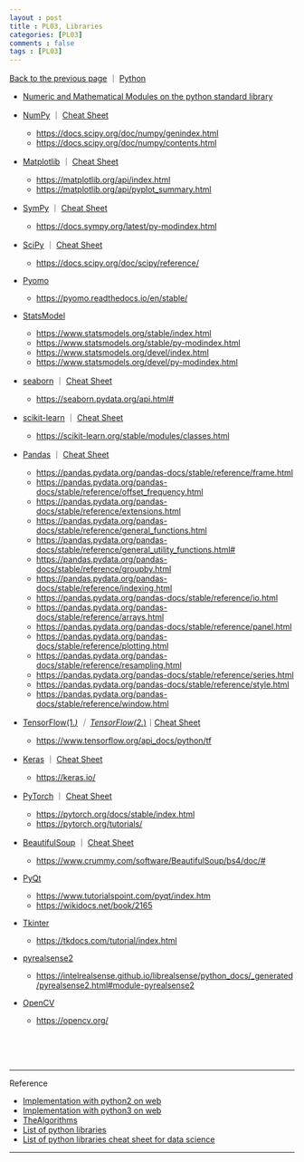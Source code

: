 ```yaml
---
layout : post
title : PL03, Libraries
categories: [PL03]
comments : false
tags : [PL03]
---
```

[Back to the previous page](https://userdyk-github.github.io/Study.html) ｜ <a href="https://userdyk-github.github.io/pl03/PL03-Contents.html">Python</a> <br>


- <a href='https://docs.python.org/3/library/numeric.html' target="_blank">Numeric and Mathematical Modules on the python standard library</a>

- <a href='https://userdyk-github.github.io/pl03-topic02/PL03-Topic02-NumPy.html'>NumPy</a> ｜ <a href=' https://s3.amazonaws.com/assets.datacamp.com/blog_assets/Numpy_Python_Cheat_Sheet.pdf' target="_blank">Cheat Sheet</a>
  - <a href='https://docs.scipy.org/doc/numpy/genindex.html' target="_blank"><span class='jb-small'>https://docs.scipy.org/doc/numpy/genindex.html</span></a>
  - <a href='https://docs.scipy.org/doc/numpy/contents.html' target="_blank"><span class='jb-small'>https://docs.scipy.org/doc/numpy/contents.html</span></a>


- <a href='https://userdyk-github.github.io/pl03-topic02/PL03-Topic02-Matplotlib.html'>Matplotlib</a> ｜ <a href='https://s3.amazonaws.com/assets.datacamp.com/blog_assets/Python_Matplotlib_Cheat_Sheet.pdf' target="_blank">Cheat Sheet</a>
  - <a href='https://matplotlib.org/api/index.html' target="_blank"><span class='jb-small'>https://matplotlib.org/api/index.html</span></a>
  - <a href='https://matplotlib.org/api/pyplot_summary.html' target="_blank"><span class='jb-small'>https://matplotlib.org/api/pyplot_summary.html</span></a>
  
- <a href='https://userdyk-github.github.io/pl03-topic02/PL03-Topic02-SymPy.html'>SymPy</a> ｜ <a href='http://daabzlatex.s3.amazonaws.com/9065616cce623384fe5394eddfea4c52.pdf' target="_blank">Cheat Sheet</a>
  - <a href='https://docs.sympy.org/latest/py-modindex.html' target="_blank"><span class='jb-small'>https://docs.sympy.org/latest/py-modindex.html</span></a>
  
- <a href='https://userdyk-github.github.io/pl03-topic02/PL03-Topic02-SciPy.html'>SciPy</a> ｜ <a href='https://s3.amazonaws.com/assets.datacamp.com/blog_assets/Python_SciPy_Cheat_Sheet_Linear_Algebra.pdf' target="_blank">Cheat Sheet</a>
  - <a href='https://docs.scipy.org/doc/scipy/reference/' target="_blank"><span class='jb-small'>https://docs.scipy.org/doc/scipy/reference/</span></a>
  

- <a href='https://userdyk-github.github.io/pl03-topic02/PL03-Topic02-Pyomo.html'>Pyomo</a>
  - <a href='https://pyomo.readthedocs.io/en/stable/' target="_blank"><span class='jb-small'>https://pyomo.readthedocs.io/en/stable/</span></a>

- <a href='https://userdyk-github.github.io/pl03-topic02/PL03-Topic02-StatsModel.html'>StatsModel</a>
  - <a href="https://www.statsmodels.org/stable/index.html" target="_blank" class='jb-small'>https://www.statsmodels.org/stable/index.html</a>
  - <a href="https://www.statsmodels.org/stable/py-modindex.html" target="_blank" class='jb-small'>https://www.statsmodels.org/stable/py-modindex.html</a>
  - <a href="https://www.statsmodels.org/devel/index.html" target="_blank" class='jb-small'>https://www.statsmodels.org/devel/index.html</a>
  - <a href='https://www.statsmodels.org/devel/py-modindex.html' target="_blank"><span class='jb-small'>https://www.statsmodels.org/devel/py-modindex.html</span></a>
  
- <a href='https://userdyk-github.github.io/pl03-topic02/PL03-Topic02-seaborn.html'>seaborn</a> ｜ <a href='https://s3.amazonaws.com/assets.datacamp.com/blog_assets/Python_Seaborn_Cheat_Sheet.pdf' target="_blank">Cheat Sheet</a>
  - <a href='https://seaborn.pydata.org/api.html#' target="_blank"><span class='jb-small'>https://seaborn.pydata.org/api.html#</span></a>
  
- <a href='https://userdyk-github.github.io/pl03-topic02/PL03-Topic02-scikit-learn.html'>scikit-learn</a> ｜ <a href='https://s3.amazonaws.com/assets.datacamp.com/blog_assets/Scikit_Learn_Cheat_Sheet_Python.pdf' target="_blank">Cheat Sheet</a>
  - <a href='https://scikit-learn.org/stable/modules/classes.html' target="_blank"><span class='jb-small'>https://scikit-learn.org/stable/modules/classes.html</span></a>
  
- <a href='https://userdyk-github.github.io/pl03-topic02/PL03-Topic02-Pandas.html'>Pandas</a> ｜ <a href='https://pandas.pydata.org/Pandas_Cheat_Sheet.pdf' target="_blank">Cheat Sheet</a>
  - <a href='https://pandas.pydata.org/pandas-docs/stable/reference/frame.html' target="_blank"><span class='jb-small'>https://pandas.pydata.org/pandas-docs/stable/reference/frame.html</span></a>
  - <a href='https://pandas.pydata.org/pandas-docs/stable/reference/offset_frequency.html' target="_blank"><span class='jb-small'>https://pandas.pydata.org/pandas-docs/stable/reference/offset_frequency.html</span></a>
  - <a href='https://pandas.pydata.org/pandas-docs/stable/reference/extensions.html' target="_blank"><span class='jb-small'>https://pandas.pydata.org/pandas-docs/stable/reference/extensions.html</span></a>
  - <a href='https://pandas.pydata.org/pandas-docs/stable/reference/general_functions.html' target="_blank"><span class='jb-small'>https://pandas.pydata.org/pandas-docs/stable/reference/general_functions.html</span></a>
  - <a href='https://pandas.pydata.org/pandas-docs/stable/reference/general_utility_functions.html#' target="_blank"><span class='jb-small'>https://pandas.pydata.org/pandas-docs/stable/reference/general_utility_functions.html#</span></a>
  - <a href='https://pandas.pydata.org/pandas-docs/stable/reference/groupby.html' target="_blank"><span class='jb-small'>https://pandas.pydata.org/pandas-docs/stable/reference/groupby.html</span></a>
  - <a href='https://pandas.pydata.org/pandas-docs/stable/reference/indexing.html' target="_blank"><span class='jb-small'>https://pandas.pydata.org/pandas-docs/stable/reference/indexing.html</span></a>
  - <a href='https://pandas.pydata.org/pandas-docs/stable/reference/io.html' target="_blank"><span class='jb-small'>https://pandas.pydata.org/pandas-docs/stable/reference/io.html</span></a>
  - <a href='https://pandas.pydata.org/pandas-docs/stable/reference/arrays.html' target="_blank"><span class='jb-small'>https://pandas.pydata.org/pandas-docs/stable/reference/arrays.html</span></a>
  - <a href='https://pandas.pydata.org/pandas-docs/stable/reference/panel.html' target="_blank"><span class='jb-small'>https://pandas.pydata.org/pandas-docs/stable/reference/panel.html</span></a>
  - <a href='https://pandas.pydata.org/pandas-docs/stable/reference/plotting.html' target="_blank"><span class='jb-small'>https://pandas.pydata.org/pandas-docs/stable/reference/plotting.html</span></a>
  - <a href='https://pandas.pydata.org/pandas-docs/stable/reference/resampling.html' target="_blank"><span class='jb-small'>https://pandas.pydata.org/pandas-docs/stable/reference/resampling.html</span></a>
  - <a href='https://pandas.pydata.org/pandas-docs/stable/reference/series.html' target="_blank"><span class='jb-small'>https://pandas.pydata.org/pandas-docs/stable/reference/series.html</span></a>
  - <a href='https://pandas.pydata.org/pandas-docs/stable/reference/style.html' target="_blank"><span class='jb-small'>https://pandas.pydata.org/pandas-docs/stable/reference/style.html</span></a>
  - <a href='https://pandas.pydata.org/pandas-docs/stable/reference/window.html' target="_blank"><span class='jb-small'>https://pandas.pydata.org/pandas-docs/stable/reference/window.html</span></a>
  
- <a href='https://userdyk-github.github.io/pl03-topic02/PL03-Topic02-TensorFlow_version1.html'>TensorFlow(1.*)</a> ｜ <a href='https://userdyk-github.github.io/pl03-topic02/PL03-Topic02-TensorFlow_version2.html'>TensorFlow(2.*)</a>｜<a href='https://cdn-images-1.medium.com/max/2000/1*dtOZSuYDonyyBvEULpJALw.png' target="_blank">Cheat Sheet</a>
  - <a href='https://www.tensorflow.org/api_docs/python/tf' target="_blank"><span class='jb-small'>https://www.tensorflow.org/api_docs/python/tf</span></a>
  
- <a href='https://userdyk-github.github.io/pl03-topic02/PL03-Topic02-Keras.html'>Keras</a> ｜ <a href='https://s3.amazonaws.com/assets.datacamp.com/blog_assets/Keras_Cheat_Sheet_Python.pdf' target="_blank">Cheat Sheet</a>
  - <a href='https://keras.io/' target="_blank"><span class='jb-small'>https://keras.io/</span></a>
  
- <a href='https://userdyk-github.github.io/pl03-topic02/PL03-Topic02-PyTorch.html'>PyTorch</a> ｜ <a href='https://pytorch.org/tutorials/beginner/ptcheat.html' target="_blank">Cheat Sheet</a>
  - <a href='https://pytorch.org/docs/stable/index.html' target="_blank"><span class='jb-small'>https://pytorch.org/docs/stable/index.html</span></a>
  - <a href='https://pytorch.org/tutorials/' target="_blank"><span class='jb-small'>https://pytorch.org/tutorials/</span></a>
  
- <a href='https://userdyk-github.github.io/pl03-topic02/PL03-Topic02-BeautifulSoup.html'>BeautifulSoup</a> ｜ <a href='' target="_blank">Cheat Sheet</a>
  - <a href='https://www.crummy.com/software/BeautifulSoup/bs4/doc/#' target="_blank"><span class='jb-small'>https://www.crummy.com/software/BeautifulSoup/bs4/doc/#</span></a>
  
- <a href='https://userdyk-github.github.io/pl03-topic02/PL03-Topic02-PyQt.html'>PyQt</a>
  - <a href='https://www.tutorialspoint.com/pyqt/index.htm' target="_blank"><span class='jb-small'>https://www.tutorialspoint.com/pyqt/index.htm</span></a>
  - <a href='https://wikidocs.net/book/2165' target="_blank"><span class='jb-small'>https://wikidocs.net/book/2165</span></a>
  
- <a href='https://userdyk-github.github.io/pl03-topic02/PL03-Topic02-Tkinter.html'>Tkinter</a>
  - <a href='https://tkdocs.com/tutorial/index.html' target="_blank"><span class='jb-small'>https://tkdocs.com/tutorial/index.html</span></a>

- <a href='https://userdyk-github.github.io/pl03-topic02/PL03-Topic02-pyrealsense2.html'>pyrealsense2</a>
  - <a href='https://intelrealsense.github.io/librealsense/python_docs/_generated/pyrealsense2.html#module-pyrealsense2' target="_blank"><span class='jb-small'>https://intelrealsense.github.io/librealsense/python_docs/_generated/pyrealsense2.html#module-pyrealsense2</span></a>

- <a href='https://userdyk-github.github.io/pl03-topic02/PL03-Topic02-OpenCV.html'>OpenCV</a>
  - <a href='https://opencv.org/' target="_blank"><span class='jb-small'>https://opencv.org/</span></a>


<br><br><br>

---

Reference

- <a href='https://repl.it/languages/python' target="_blank">Implementation with python2 on web</a>
- <a href='https://repl.it/languages/python3' target="_blank">Implementation with python3 on web</a>
- <a href='https://github.com/TheAlgorithms/Python' target="_blank">TheAlgorithms</a>
- <a href='https://en.wikipedia.org/wiki/List_of_Python_software' target="_blank">List of python libraries</a><br>
- <a href='https://www.datacamp.com/community/data-science-cheatsheets' target="_blank">List of python libraries cheat sheet for data science</a><br>

---
